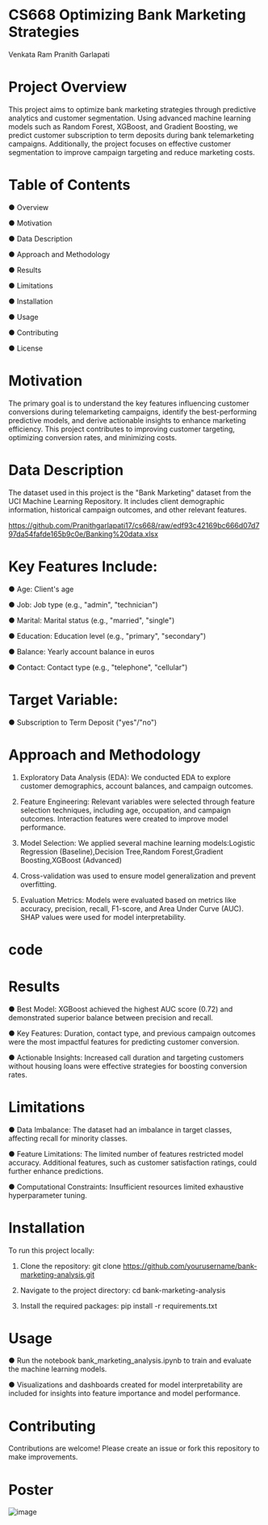 # CS668 Optimizing Bank Marketing Strategies
Venkata Ram Pranith Garlapati

# Project Overview

This project aims to optimize bank marketing strategies through predictive analytics and customer segmentation. Using advanced machine learning models such as Random Forest, XGBoost, and Gradient Boosting, we predict customer subscription to term deposits during bank telemarketing campaigns. Additionally, the project focuses on effective customer segmentation to improve campaign targeting and reduce marketing costs.

# Table of Contents

●	Overview

●	Motivation

●	Data Description

●	Approach and Methodology

●	Results

●	Limitations

●	Installation

●	Usage

●	Contributing

●	License

# Motivation

The primary goal is to understand the key features influencing customer conversions during telemarketing campaigns, identify the best-performing predictive models, and derive actionable insights to enhance marketing efficiency. This project contributes to improving customer targeting, optimizing conversion rates, and minimizing costs.
 
# Data Description

The dataset used in this project is the "Bank Marketing" dataset from the UCI Machine Learning Repository. It includes client demographic information, historical campaign outcomes, and other relevant features.

https://github.com/Pranithgarlapati17/cs668/raw/edf93c42169bc666d07d797da54fafde165b9c0e/Banking%20data.xlsx

# Key Features Include:

●	Age: Client's age

●	Job: Job type (e.g., "admin", "technician")

●	Marital: Marital status (e.g., "married", "single")

●	Education: Education level (e.g., "primary", "secondary")

●	Balance: Yearly account balance in euros

●	Contact: Contact type (e.g., "telephone", "cellular")

# Target Variable:

●	Subscription to Term Deposit ("yes"/"no")

# Approach and Methodology

1.	Exploratory Data Analysis (EDA): We conducted EDA to explore customer demographics, account balances, and campaign outcomes.

2.	Feature Engineering: Relevant variables were selected through feature selection techniques, including age, occupation, and campaign outcomes.
Interaction features were created to improve model performance.

3.	Model Selection: We applied several machine learning models:Logistic Regression (Baseline),Decision Tree,Random Forest,Gradient Boosting,XGBoost (Advanced)

4.	Cross-validation was used to ensure model generalization and prevent
overfitting.
 
5.	Evaluation Metrics: Models were evaluated based on metrics like accuracy, precision, recall, F1-score, and Area Under Curve (AUC). SHAP values
were used for model interpretability.

# code



# Results

●	Best Model: XGBoost achieved the highest AUC score (0.72) and demonstrated superior balance between precision and recall.

●	Key Features: Duration, contact type, and previous campaign outcomes were the most impactful features for predicting customer conversion.

●	Actionable Insights: Increased call duration and targeting customers without housing loans were effective strategies for boosting conversion
rates.

# Limitations

●	Data Imbalance: The dataset had an imbalance in target classes, affecting recall for minority classes.

●	Feature Limitations: The limited number of features restricted model accuracy. Additional features, such as customer satisfaction ratings, could
further enhance predictions.

●	Computational Constraints: Insufficient resources limited exhaustive hyperparameter tuning.

# Installation

To run this project locally:

1.	Clone the repository:
git clone https://github.com/yourusername/bank-marketing-analysis.git

2.	Navigate to the project directory: cd bank-marketing-analysis

3.	Install the required packages: pip install -r requirements.txt
 
# Usage

●	Run the notebook bank_marketing_analysis.ipynb to train and evaluate the machine learning models.

●	Visualizations and dashboards created for model interpretability are included for insights into feature importance and model performance.

# Contributing

Contributions are welcome! Please create an issue or fork this repository to make improvements.

# Poster
![image](https://github.com/user-attachments/assets/baed5670-a14a-4319-a192-ef58139178a9)


